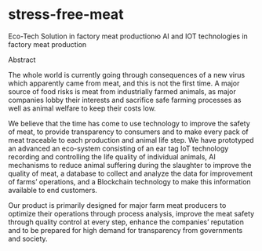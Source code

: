 # stress-free-meat
Eco-Tech Solution in factory meat productionю AI and IOT technologies in factory meat production 

Abstract

The whole world is currently going through consequences of a new virus which apparently came from meat, and this is not the first time. A major source of food risks is meat from industrially farmed animals, as major companies lobby their interests and sacrifice safe farming processes as well as animal welfare to keep their costs low.

We believe that the time has come to use technology to improve the safety of meat, to provide transparency to consumers and to make every pack of meat traceable to each production and animal life step. We have prototyped an advanced an eco-system consisting of an ear tag IoT technology recording and controlling the life quality of individual animals, AI mechanisms to reduce animal suffering during the slaughter to improve the quality of meat, a database to collect and analyze the data for improvement of farms’ operations, and a Blockchain technology to make this information available to end customers.

Our product is primarily designed for major farm meat producers to optimize their operations through process analysis, improve the meat safety through quality control at every step, enhance the companies’ reputation and to be prepared for high demand for transparency from governments and society.
